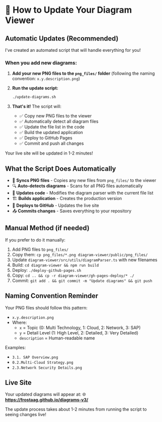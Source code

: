 # 🔄 How to Update Your Diagram Viewer

## Automatic Updates (Recommended)

I've created an automated script that will handle everything for you!

### When you add new diagrams:

1. **Add your new PNG files to the `png_files/` folder** (following the naming convention: `x.y.description.png`)

2. **Run the update script:**
   ```bash
   ./update-diagrams.sh
   ```

3. **That's it!** The script will:
   - ✅ Copy new PNG files to the viewer
   - ✅ Automatically detect all diagram files
   - ✅ Update the file list in the code
   - ✅ Build the updated application
   - ✅ Deploy to GitHub Pages
   - ✅ Commit and push all changes

Your live site will be updated in 1-2 minutes!

## What the Script Does Automatically

- 📁 **Syncs PNG files** - Copies any new files from `png_files/` to the viewer
- 🔍 **Auto-detects diagrams** - Scans for all PNG files automatically
- 📝 **Updates code** - Modifies the diagram parser with the current file list
- 🏗️ **Builds application** - Creates the production version
- 🚀 **Deploys to GitHub** - Updates the live site
- 📤 **Commits changes** - Saves everything to your repository

## Manual Method (if needed)

If you prefer to do it manually:

1. Add PNG files to `png_files/`
2. Copy them: `cp png_files/*.png diagram-viewer/public/png_files/`
3. Update `diagram-viewer/src/utils/diagramParser.ts` with new filenames
4. Build: `cd diagram-viewer && npm run build`
5. Deploy: `./deploy-github-pages.sh`
6. Copy: `cd .. && cp -r diagram-viewer/gh-pages-deploy/* ./`
7. Commit: `git add . && git commit -m "Update diagrams" && git push`

## Naming Convention Reminder

Your PNG files should follow this pattern:
- `x.y.description.png`
- Where:
  - `x` = Topic (0: Multi Technology, 1: Cloud, 2: Network, 3: SAP)
  - `y` = Detail Level (1: High Level, 2: Detailed, 3: Very Detailed)
  - `description` = Human-readable name

Examples:
- `3.1. SAP Overview.png`
- `0.2.Multi-Cloud Strategy.png`
- `2.3.Network Security Details.png`

## Live Site

Your updated diagrams will appear at:
🌐 **https://frostaag.github.io/diagrams-v3/**

The update process takes about 1-2 minutes from running the script to seeing changes live!
